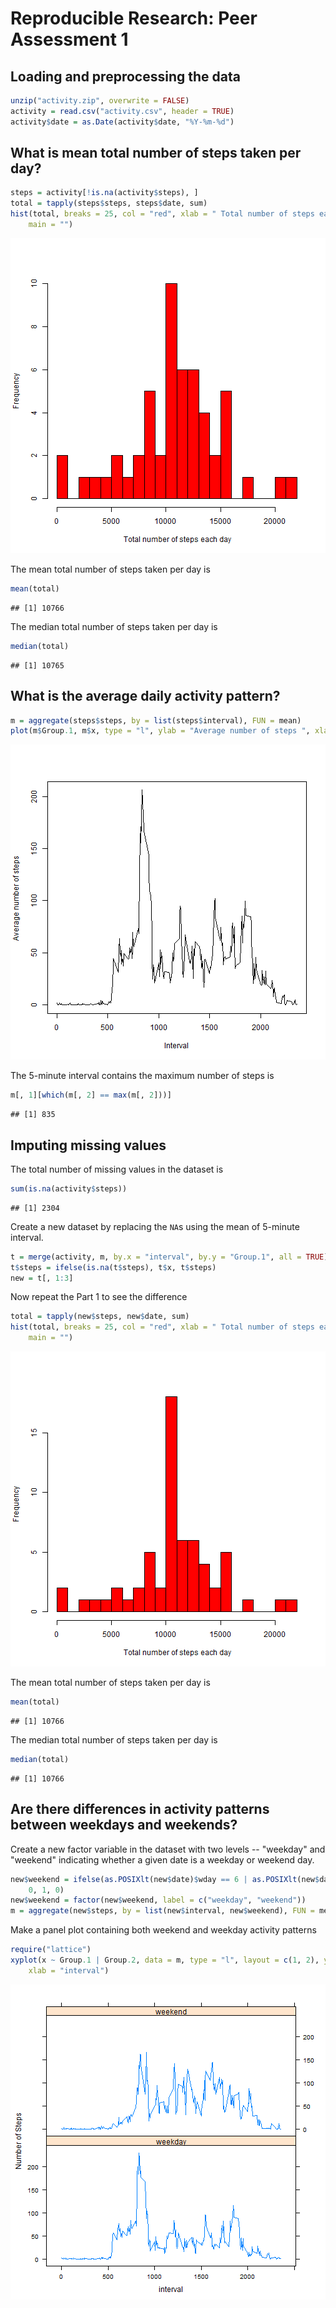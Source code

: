 # Reproducible Research: Peer Assessment 1




## Loading and preprocessing the data

```r
unzip("activity.zip", overwrite = FALSE)
activity = read.csv("activity.csv", header = TRUE)
activity$date = as.Date(activity$date, "%Y-%m-%d")
```




## What is mean total number of steps taken per day?

```r
steps = activity[!is.na(activity$steps), ]
total = tapply(steps$steps, steps$date, sum)
hist(total, breaks = 25, col = "red", xlab = " Total number of steps each day", 
    main = "")
```

![plot of chunk unnamed-chunk-3](figure/unnamed-chunk-3.png) 

The mean total number of steps taken per day is

```r
mean(total)
```

```
## [1] 10766
```

The median total number of steps taken per day is

```r
median(total)
```

```
## [1] 10765
```



## What is the average daily activity pattern?

```r
m = aggregate(steps$steps, by = list(steps$interval), FUN = mean)
plot(m$Group.1, m$x, type = "l", ylab = "Average number of steps ", xlab = "Interval")
```

![plot of chunk unnamed-chunk-6](figure/unnamed-chunk-6.png) 

The 5-minute interval contains the maximum number of steps is 

```r
m[, 1][which(m[, 2] == max(m[, 2]))]
```

```
## [1] 835
```




## Imputing missing values
The total number of missing values in the dataset is

```r
sum(is.na(activity$steps))
```

```
## [1] 2304
```

Create a new dataset by replacing the `NA`s using the mean of 5-minute interval.

```r
t = merge(activity, m, by.x = "interval", by.y = "Group.1", all = TRUE)
t$steps = ifelse(is.na(t$steps), t$x, t$steps)
new = t[, 1:3]
```

Now repeat the Part 1 to see the difference

```r
total = tapply(new$steps, new$date, sum)
hist(total, breaks = 25, col = "red", xlab = " Total number of steps each day", 
    main = "")
```

![plot of chunk unnamed-chunk-10](figure/unnamed-chunk-10.png) 

The mean total number of steps taken per day is

```r
mean(total)
```

```
## [1] 10766
```

The median total number of steps taken per day is

```r
median(total)
```

```
## [1] 10766
```



## Are there differences in activity patterns between weekdays and weekends?
Create a new factor variable in the dataset with two levels -- "weekday" and "weekend" indicating whether a given date is a weekday or weekend day.

```r
new$weekend = ifelse(as.POSIXlt(new$date)$wday == 6 | as.POSIXlt(new$date)$wday == 
    0, 1, 0)
new$weekend = factor(new$weekend, label = c("weekday", "weekend"))
m = aggregate(new$steps, by = list(new$interval, new$weekend), FUN = mean)
```

Make a panel plot containing both weekend and weekday activity patterns

```r
require("lattice")
xyplot(x ~ Group.1 | Group.2, data = m, type = "l", layout = c(1, 2), ylab = "Number of Steps", 
    xlab = "interval")
```

![plot of chunk unnamed-chunk-14](figure/unnamed-chunk-14.png) 




